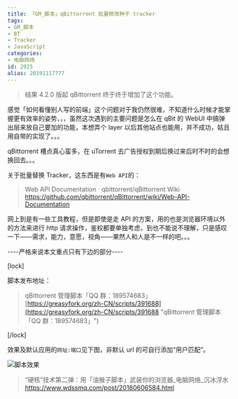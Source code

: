 ```yaml
---
title: 「GM_脚本」qBittorrent 批量修改种子 tracker
tags:
- GM_脚本
- BT
- Tracker
- JavaScript
categories:
- 电脑网络
id: 2925
alias: 20191117777
---
```


> 结果 4.2.0 版起 qBittorrent 终于终于增加了这个功能。

<!--more-->

感觉「如何看懂别人写的前端」这个问题对于我仍然很难，不知道什么时候才能掌握更有效率的姿势，，，虽然这次遇到的主要问题是怎么在 qBit 的 WebUI 中搞弹出层来放自己要加的功能，本想弄个 layer 以后其他站点也能用，并不成功，姑且用自带的实现了。。。

qBittorrent 槽点真心蛮多，在 uTorrent 去广告授权到期后换过来后时不时的会想换回去。。。

关于批量替换 Tracker，这东西是有`Web API`的：

> Web API Documentation · qbittorrent/qBittorrent Wiki
> https://github.com/qbittorrent/qBittorrent/wiki/Web-API-Documentation

网上到是有一些工具教程，但是即使是走 API 的方案，用的也是浏览器环境以外的方法来进行 http 请求操作，鉴权都要单独考虑，到也不能说不理解，只是感叹一下——需求，能力，意愿，视角——果然人和人是不一样的吧。。。

----严格来说本文重点只有下边的部分----

[lock]

脚本发布地址：

> qBittorrent 管理脚本「QQ 群：189574683」
> [https://greasyfork.org/zh-CN/scripts/391688](https://greasyfork.org/zh-CN/scripts/391688 "qBittorrent 管理脚本「QQ 群：189574683」")

[/lock]

效果及默认应用的`网址:端口`见下图，非默认 url 的可自行添加“用户匹配”。

![脚本效果](https://www.wdssmq.com/zb_users/upload/2019/11/201911172126096447328.png "脚本效果")

> “硬核”技术第二弹：用「油猴子脚本」武装你的浏览器_电脑网络_沉冰浮水
> https://www.wdssmq.com/post/20180606584.html

<!--2925-->
